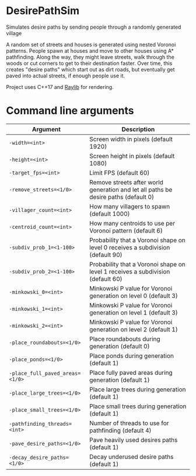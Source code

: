 # DesirePathSim
Simulates desire paths by sending people through a randomly generated village

A random set of streets and houses is generated using nested Voronoi patterns. People spawn at houses and move to other houses using A* pathfinding. Along the way, they might leave streets, walk through the woods or cut corners to get to their destination faster. Over time, this creates "desire paths" which start out as dirt roads, but eventually get paved into actual streets, if enough people use it.

Project uses C++17 and [Raylib](https://www.raylib.com/) for rendering.

# Command line arguments
|Argument|Description|
|--------|-----------|
|`-width=<int>`|Screen width in pixels (default 1920)|
|`-height=<int>`|Screen height in pixels (default 1080)|
|`-target_fps=<int>`|Limit FPS (default 60)|
|`-remove_streets=<1/0>`|Remove streets after world generation and let all paths be desire paths (default 0)|
|`-villager_count=<int>`|How many villagers to spawn (default 1000)|
|`-centroid_count=<int>`|How many centroids to use per Voronoi pattern (default 6)|
|`-subdiv_prob_1=<1-100>`|Probability that a Voronoi shape on level 0 receives a subdivision (default 90)|
|`-subdiv_prob_2=<1-100>`|Probability that a Voronoi shape on level 1 receives a subdivision (default 60)|
|`-minkowski_0=<int>`|Minkowski P value for Voronoi generation on level 0 (default 3)|
|`-minkowski_1=<int>`|Minkowski P value for Voronoi generation on level 1 (default 3)|
|`-minkowski_2=<int>`|Minkowski P value for Voronoi generation on level 2 (default 1)|
|`-place_roundabouts=<1/0>`|Place roundabouts during generation (default 0)|
|`-place_ponds=<1/0>`|Place ponds during generation (default 1)|
|`-place_full_paved_areas=<1/0>`|Place fully paved areas during generation (default 1)|
|`-place_large_trees=<1/0>`|Place large trees during generation (default 1)|
|`-place_small_trees=<1/0>`|Place small trees during generation (default 1)|
|`-pathfinding_threads=<int>`|Number of threads to use for pathfinding (default 4)|
|`-pave_desire_paths=<1/0>`|Pave heavily used desires paths (default 1)|
|`-decay_desire_paths=<1/0>`|Decay underused desire paths (default 1)|
